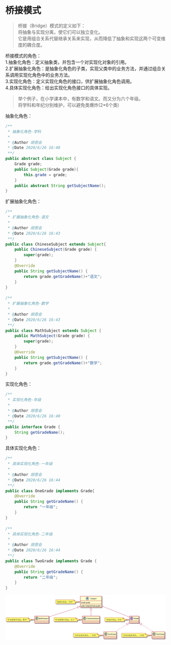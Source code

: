 # 桥接模式

>桥接（Bridge）模式的定义如下：     
将抽象与实现分离，使它们可以独立变化。     
它是用组合关系代替继承关系来实现，从而降低了抽象和实现这两个可变维度的耦合度。

桥接模式的角色：    
1.抽象化角色：定义抽象类，并包含一个对实现化对象的引用。    
2.扩展抽象化角色：是抽象化角色的子类，实现父类中的业务方法，并通过组合关系调用实现化角色中的业务方法。     
3.实现化角色：定义实现化角色的接口，供扩展抽象化角色调用。     
4.具体实现化角色：给出实现化角色接口的具体实现。    

> 举个例子，在小学课本中，有数学和语文。而又分为六个年级。      
将学科和年纪分别维护，可以避免类爆炸(2*6个类)      

抽象化角色：      
```java
/**
 * 抽象化角色-学科
 *
 * @Author 胡恩会
 * @Date 2020/6/26 16:40
 **/
public abstract class Subject {
    Grade grade;
    public Subject(Grade grade){
        this.grade = grade;
    }
    public abstract String getSubjectName();
}
```
扩展抽象化角色：     
```java
/**
 * 扩展抽象化角色-语文
 *
 * @Author 胡恩会
 * @Date 2020/6/26 16:43
 **/
public class ChineseSubject extends Subject{
    public ChineseSubject(Grade grade) {
        super(grade);
    }
    @Override
    public String getSubjectName() {
        return grade.getGradeName()+"语文";
    }
}

/**
 * 扩展抽象化角色-数学
 *
 * @Author 胡恩会
 * @Date 2020/6/26 16:43
 **/
public class MathSubject extends Subject {
    public MathSubject(Grade grade) {
        super(grade);
    }
    @Override
    public String getSubjectName() {
        return grade.getGradeName()+"数学";
    }
}
```
实现化角色：     
```java
/**
 * 实现化角色-年级
 *
 * @Author 胡恩会
 * @Date 2020/6/26 16:40
 **/
public interface Grade {
    String getGradeName();
}
```
具体实现化角色：     
```java
/**
 * 具体实现化角色-一年级
 *
 * @Author 胡恩会
 * @Date 2020/6/26 16:44
 **/
public class OneGrade implements Grade{
    @Override
    public String getGradeName() {
        return "一年级";
    }
}

/**
 * 具体实现化角色-二年级
 *
 * @Author 胡恩会
 * @Date 2020/6/26 16:44
 **/
public class TwoGrade implements Grade {
    @Override
    public String getGradeName() {
        return "二年级";
    }
}
```

![Alt](./img/Bridge.png)